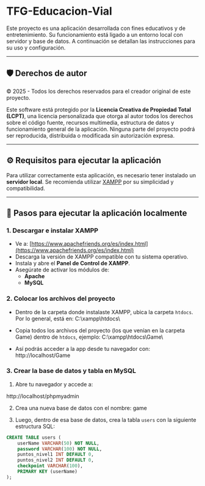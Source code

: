 # TFG-Educacion-Vial

Este proyecto es una aplicación desarrollada con fines educativos y de entretenimiento. Su funcionamiento está ligado a un entorno local con servidor y base de datos. A continuación se detallan las instrucciones para su uso y configuración.

---

## 🛡️ Derechos de autor

© 2025 - Todos los derechos reservados para el creador original de este proyecto.

Este software está protegido por la **Licencia Creativa de Propiedad Total (LCPT)**, una licencia personalizada que otorga al autor todos los derechos sobre el código fuente, recursos multimedia, estructura de datos y funcionamiento general de la aplicación. Ninguna parte del proyecto podrá ser reproducida, distribuida o modificada sin autorización expresa.

---

## ⚙️ Requisitos para ejecutar la aplicación

Para utilizar correctamente esta aplicación, es necesario tener instalado un **servidor local**. Se recomienda utilizar [XAMPP](https://www.apachefriends.org/es/index.html) por su simplicidad y compatibilidad.

---

## 🚀 Pasos para ejecutar la aplicación localmente

### 1. Descargar e instalar XAMPP

- Ve a: [https://www.apachefriends.org/es/index.html](https://www.apachefriends.org/es/index.html)
- Descarga la versión de XAMPP compatible con tu sistema operativo.
- Instala y abre el **Panel de Control de XAMPP**.
- Asegúrate de activar los módulos de:
  - **Apache**
  - **MySQL**

### 2. Colocar los archivos del proyecto

- Dentro de la carpeta donde instalaste XAMPP, ubica la carpeta `htdocs`. Por lo general, está en: 
C:\xampp\htdocs\

- Copia todos los archivos del proyecto (los que venían en la carpeta Game) dentro de `htdocs`, ejemplo:
C:\xampp\htdocs\Game\

- Así podrás acceder a la app desde tu navegador con:
http://localhost/Game

### 3. Crear la base de datos y tabla en MySQL

1. Abre tu navegador y accede a:

http://localhost/phpmyadmin

2. Crea una nueva base de datos con el nombre: game



3. Luego, dentro de esa base de datos, crea la tabla `users` con la siguiente estructura SQL:

```sql
CREATE TABLE users (
    userName VARCHAR(50) NOT NULL,
    password VARCHAR(100) NOT NULL,
    puntos_nivel1 INT DEFAULT 0,
    puntos_nivel2 INT DEFAULT 0,
    checkpoint VARCHAR(100),
    PRIMARY KEY (userName)
);